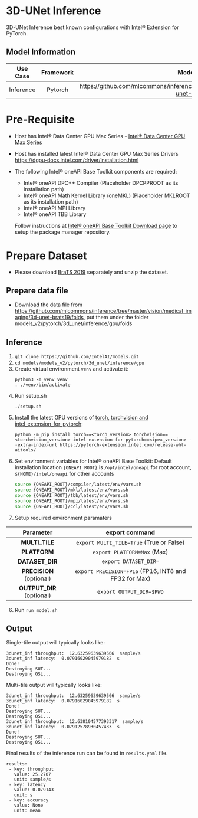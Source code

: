# 3D-UNet Inference

3D-UNet Inference best known configurations with Intel® Extension for PyTorch.

## Model Information

| **Use Case** | **Framework** | **Model Repo** | **Branch/Commit/Tag** | **Optional Patch** |
|:---:| :---: |:--------------:|:---------------------:|:------------------:|
|  Inference   |    Pytorch    |       https://github.com/mlcommons/inference/tree/master/vision/medical_imaging/3d-unet-brats19        |           -           |         -          |

# Pre-Requisite
* Host has Intel® Data Center GPU Max Series - [Intel® Data Center GPU Max Series](https://ark.intel.com/content/www/us/en/ark/products/series/232874/intel-data-center-gpu-max-series.html)
* Host has installed latest Intel® Data Center GPU Max Series Drivers https://dgpu-docs.intel.com/driver/installation.html
* The following Intel® oneAPI Base Toolkit components are required:
  - Intel® oneAPI DPC++ Compiler (Placeholder DPCPPROOT as its installation path)
  - Intel® oneAPI Math Kernel Library (oneMKL) (Placeholder MKLROOT as its installation path)
  - Intel® oneAPI MPI Library
  - Intel® oneAPI TBB Library

  Follow instructions at [Intel® oneAPI Base Toolkit Download page](https://www.intel.com/content/www/us/en/developer/tools/oneapi/base-toolkit-download.html?operatingsystem=linux) to setup the package manager repository.


# Prepare Dataset
* Please download [BraTS 2019](https://www.med.upenn.edu/cbica/brats2019/data.html) separately and unzip the dataset.

## Prepare data file
* Download the data file from https://github.com/mlcommons/inference/tree/master/vision/medical_imaging/3d-unet-brats19/folds, put them under the folder models_v2/pytorch/3d_unet/inference/gpu/folds 

## Inference
1. `git clone https://github.com/IntelAI/models.git`
2. `cd models/models_v2/pytorch/3d_unet/inference/gpu`
3. Create virtual environment `venv` and activate it:
    ```
    python3 -m venv venv
    . ./venv/bin/activate
    ```
4. Run setup.sh
    ```
    ./setup.sh
    ```
5. Install the latest GPU versions of [torch, torchvision and intel_extension_for_pytorch](https://intel.github.io/intel-extension-for-pytorch/index.html#installation):
    ```
    python -m pip install torch==<torch_version> torchvision==<torchvision_version> intel-extension-for-pytorch==<ipex_version> --extra-index-url https://pytorch-extension.intel.com/release-whl-aitools/
    ```
6. Set environment variables for Intel® oneAPI Base Toolkit: 
    Default installation location `{ONEAPI_ROOT}` is `/opt/intel/oneapi` for root account, `${HOME}/intel/oneapi` for other accounts
    ```bash
    source {ONEAPI_ROOT}/compiler/latest/env/vars.sh
    source {ONEAPI_ROOT}/mkl/latest/env/vars.sh
    source {ONEAPI_ROOT}/tbb/latest/env/vars.sh
    source {ONEAPI_ROOT}/mpi/latest/env/vars.sh
    source {ONEAPI_ROOT}/ccl/latest/env/vars.sh
    ```
5. Setup required environment paramaters

| **Parameter**                |                                  **export command**                                  |
|:---------------------------:|:------------------------------------------------------------------------------------:|
| **MULTI_TILE**               | `export MULTI_TILE=True` (True or False)                                             |
| **PLATFORM**                 | `export PLATFORM=Max` (Max)                                                 |
| **DATASET_DIR**              |                               `export DATASET_DIR=`                                  |
| **PRECISION** (optional)     |                               `export PRECISION=FP16` (FP16, INT8 and FP32 for Max)                               |
| **OUTPUT_DIR** (optional)    |                               `export OUTPUT_DIR=$PWD`                               |
6. Run `run_model.sh`

## Output

Single-tile output will typically looks like:

```
3dunet_inf throughput:  12.63259639639566  sample/s
3dunet_inf latency:  0.07916029045979182  s
Done!
Destroying SUT...
Destroying QSL...
```

Multi-tile output will typically looks like:
```
3dunet_inf throughput:  12.63259639639566  sample/s
3dunet_inf latency:  0.07916029045979182  s
Done!
Destroying SUT...
Destroying QSL...
3dunet_inf throughput:  12.638104577393317  sample/s
3dunet_inf latency:  0.07912578930457433  s
Done!
Destroying SUT...
Destroying QSL...
```

Final results of the inference run can be found in `results.yaml` file.
```
results:
 - key: throughput
   value: 25.2707
   unit: sample/s
 - key: latency
   value: 0.079143
   unit: s
 - key: accuracy
   value: None
   unit: mean
```
